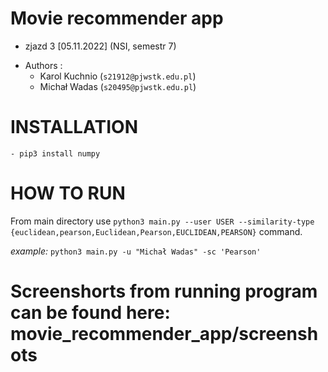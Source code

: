 # Movie recommender app
- zjazd 3 [05.11.2022] (NSI, semestr 7)
 * Authors :
   - Karol Kuchnio (`s21912@pjwstk.edu.pl`)
   - Michał Wadas (`s20495@pjwstk.edu.pl`)


# INSTALLATION
    - pip3 install numpy
   
# HOW TO RUN 
 From main directory use 
 `python3 main.py --user USER --similarity-type {euclidean,pearson,Euclidean,Pearson,EUCLIDEAN,PEARSON}` 
  command. 

  _example:_ 
 `python3 main.py -u "Michał Wadas" -sc 'Pearson'`



 # Screenshorts from running program can be found here: movie_recommender_app/screenshots